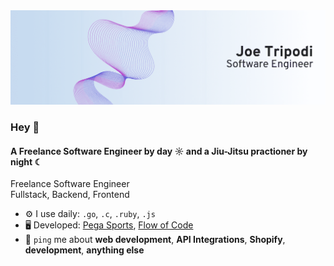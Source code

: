 <div>
  <img src="https://github.com/joe-tripodi/joe-tripodi/blob/main/img/banner.png" alt="Banner for Joe Tripodi, Software Engineer" />
</div>

### Hey 👋

#### A Freelance Software Engineer by day ☼ and a Jiu-Jitsu practioner by night ☾

Freelance Software Engineer <br>
Fullstack, Backend, Frontend <br>

- ⚙️ I use daily: `.go`, `.c`, `.ruby`, `.js`
- 🖥 Developed: [Pega Sports](https://pegasports.com.au/), [Flow of Code](https://flowofcode.com)
- 💬 `ping` me about **web development**, **API Integrations**, **Shopify**, **development**, **anything else**
